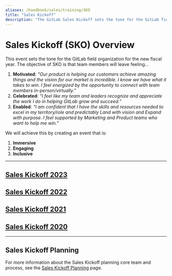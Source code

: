 ```yaml
---
aliases: /handbook/sales/training/SKO
title: "Sales Kickoff"
description: "The GitLab Sales Kickoff sets the tone for the GitLab field organization for the new fiscal year"
---
```








# Sales Kickoff (SKO) Overview

This event sets the tone for the GitLab field organization for the new fiscal year. The objective of SKO is that team members will leave feeling...
1. **Motivated**: *"Our product is helping our customers achieve amazing things and the vision for our market is incredible. I know we have what it takes to win. I feel energized by the opportunity to connect with team members in-person/virtually.”*
1. **Celebrated**: *"I feel like my team and leaders recognize and appreciate the work I do in helping GitLab grow and succeed.”*
1. **Enabled**: *“I am confident that I have the skills and resources needed to excel in my territory/role and predictably Land with vision and Expand with purpose. I feel supported by Marketing and Product teams who want to help me win.”*

We will achieve this by creating an event that is:
1. **Immersive**
1. **Engaging**
1. **Inclusive**

----

## [Sales Kickoff 2023](https://about.gitlab.com/handbook/sales/training/SKO/2023)

## [Sales Kickoff 2022](https://about.gitlab.com/handbook/sales/training/SKO/2022)

## [Sales Kickoff 2021](https://about.gitlab.com/handbook/sales/training/SKO/2021)

## [Sales Kickoff 2020](https://about.gitlab.com/handbook/sales/training/SKO/2020)


----

## Sales Kickoff Planning

For more information about the Sales Kickoff planning core team and process, see the [Sales Kickoff Planning](https://about.gitlab.com/handbook/sales/training/SKO/SKO-planning/) page.
